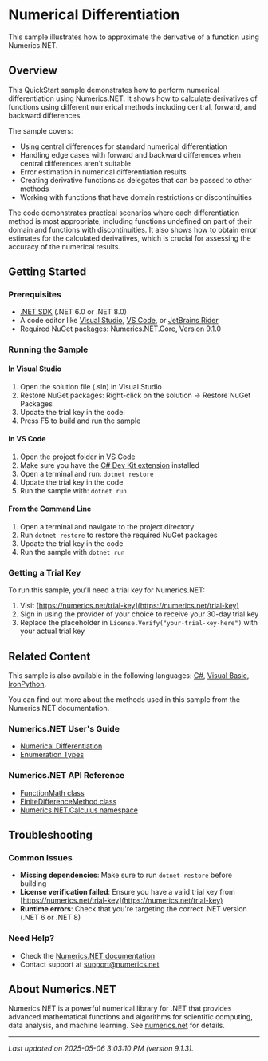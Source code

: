# Numerical Differentiation

This sample illustrates how to approximate the derivative of a function using Numerics.NET.

## Overview

This QuickStart sample demonstrates how to perform numerical differentiation using Numerics.NET. It shows how to 
calculate derivatives of functions using different numerical methods including central, forward, and 
backward differences.

The sample covers:
- Using central differences for standard numerical differentiation
- Handling edge cases with forward and backward differences when central differences aren't suitable
- Error estimation in numerical differentiation results
- Creating derivative functions as delegates that can be passed to other methods
- Working with functions that have domain restrictions or discontinuities

The code demonstrates practical scenarios where each differentiation method is most appropriate, 
including functions undefined on part of their domain and functions with discontinuities. It also shows 
how to obtain error estimates for the calculated derivatives, which is crucial for assessing the 
accuracy of the numerical results.


## Getting Started

### Prerequisites

- [.NET SDK](https://dotnet.microsoft.com/download) (.NET 6.0 or .NET 8.0)
- A code editor like [Visual Studio](https://visualstudio.microsoft.com/), [VS Code](https://code.visualstudio.com/), or [JetBrains Rider](https://www.jetbrains.com/rider/)
- Required NuGet packages: Numerics.NET.Core, Version 9.1.0

### Running the Sample

#### In Visual Studio
1. Open the solution file (.sln) in Visual Studio
2. Restore NuGet packages: Right-click on the solution → Restore NuGet Packages
3. Update the trial key in the code:
4. Press F5 to build and run the sample

#### In VS Code

1. Open the project folder in VS Code
2. Make sure you have the [C# Dev Kit extension](https://marketplace.visualstudio.com/items?itemName=ms-dotnettools.csdevkit) installed
3. Open a terminal and run: `dotnet restore`
4. Update the trial key in the code 
5. Run the sample with: `dotnet run`

#### From the Command Line

1. Open a terminal and navigate to the project directory
2. Run `dotnet restore` to restore the required NuGet packages
3. Update the trial key in the code
4. Run the sample with `dotnet run`

### Getting a Trial Key

To run this sample, you'll need a trial key for Numerics.NET:

1. Visit [https://numerics.net/trial-key](https://numerics.net/trial-key)
2. Sign in using the provider of your choice to receive your 30-day trial key
3. Replace the placeholder in `License.Verify("your-trial-key-here")` with your actual trial key

## Related Content

This sample is also available in the following languages: 
[C#](https://github.com/NumericsDotNet/quickstart-csharp/tree/net462/mathematics/calculus/numerical-differentiation), [Visual Basic](https://github.com/NumericsDotNet/quickstart-visualbasic/tree/net462/mathematics/calculus/numerical-differentiation), [IronPython](https://github.com/NumericsDotNet/quickstart-ironpython/tree/net462/mathematics/calculus/numerical-differentiation).

You can find out more about the methods used in this sample from the Numerics.NET documentation.

### Numerics.NET User's Guide

- [Numerical Differentiation](https://numerics.net/documentation/latest/mathematics/calculus/numerical-differentiation)
- [Enumeration Types](https://numerics.net/documentation/latest/mathematics/appendices/enumeration-types)

### Numerics.NET API Reference

- [FunctionMath class](https://numerics.net/documentation/latest/reference/numerics.net.functionmath)
- [FiniteDifferenceMethod class](https://numerics.net/documentation/latest/reference/numerics.net.calculus.finitedifferencemethod)
- [Numerics.NET.Calculus namespace](https://numerics.net/documentation/latest/reference/numerics.net.calculus)


## Troubleshooting

### Common Issues

- **Missing dependencies**: Make sure to run `dotnet restore` before building
- **License verification failed**: Ensure you have a valid trial key from [https://numerics.net/trial-key](https://numerics.net/trial-key)
- **Runtime errors**: Check that you're targeting the correct .NET version (.NET 6 or .NET 8)

### Need Help?

- Check the [Numerics.NET documentation](https://numerics.net/documentation/)
- Contact support at [support@numerics.net](mailto:support@numerics.net?subject=NumericalDifferentiation%20QuickStart%20Sample%20%28F%23%29)

## About Numerics.NET

Numerics.NET is a powerful numerical library for .NET that provides advanced mathematical 
functions and algorithms for scientific computing, data analysis, and machine learning.
See [numerics.net](https://numerics.net) for details.

---

_Last updated on 2025-05-06 3:03:10 PM (version 9.1.3)._
